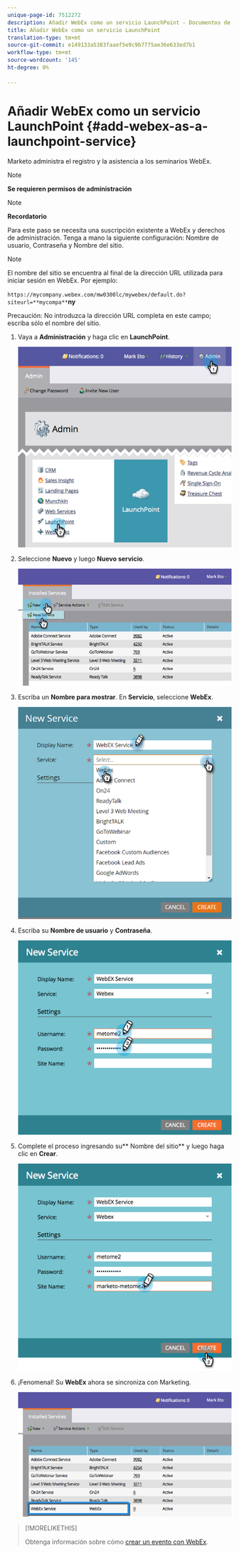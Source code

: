```yaml
---
unique-page-id: 7512272
description: Añadir WebEx como un servicio LaunchPoint - Documentos de marketing - Documentación del producto
title: Añadir WebEx como un servicio LaunchPoint
translation-type: tm+mt
source-git-commit: e149133a5383faaef5e9c9b7775ae36e633ed7b1
workflow-type: tm+mt
source-wordcount: '145'
ht-degree: 0%

---
```



# Añadir WebEx como un servicio LaunchPoint {#add-webex-as-a-launchpoint-service}

Marketo administra el registro y la asistencia a los seminarios WebEx.

>[!NOTE]
>
>**Se requieren permisos de administración**

>[!NOTE]
>
>**Recordatorio**
>
>Para este paso se necesita una suscripción existente a WebEx y derechos de administración. Tenga a mano la siguiente configuración: Nombre de usuario, Contraseña y Nombre del sitio.

>[!NOTE]
>
>El nombre del sitio se encuentra al final de la dirección URL utilizada para iniciar sesión en WebEx. Por ejemplo:
>
>`https://mycompany.webex.com/mw0300lc/mywebex/default.do?siteurl=**mycompa**`**ny**
>
>Precaución: No introduzca la dirección URL completa en este campo; escriba sólo el nombre del sitio.

1. Vaya a **Administración** y haga clic en **LaunchPoint**.

   ![](assets/image2015-4-23-11-3a20-3a43.png)

1. Seleccione **Nuevo** y luego **Nuevo servicio**.

   ![](assets/webex-new-service.png)

1. Escriba un **Nombre para mostrar**. En **Servicio**, seleccione **WebEx**.

   ![](assets/new-service-webex.png)

1. Escriba su **Nombre de usuario** y **Contraseña**.

   ![](assets/image2015-4-24-18-3a56-3a56.png)

1. Complete el proceso ingresando su** Nombre del sitio** y luego haga clic en **Crear**.

   ![](assets/image2015-4-24-18-3a58-3a43.png)

1. ¡Fenomenal! Su **WebEx** ahora se sincroniza con Marketing.

   ![](assets/webex.png)

>[!MORELIKETHIS]
>
>Obtenga información sobre cómo [crear un evento con WebEx](../../../product-docs/demand-generation/events/create-an-event/create-an-event-with-webex.md).

